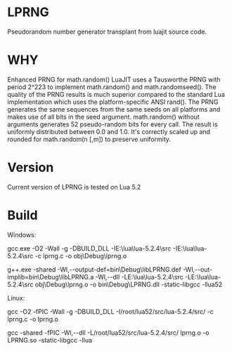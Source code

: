 # LPRNG
Pseudorandom number generator transplant from luajit source code.

# WHY

Enhanced PRNG for math.random()
LuaJIT uses a Tausworthe PRNG with period 2^223 to implement math.random() and math.randomseed(). The quality of the PRNG results is much superior compared to the standard Lua implementation which uses the platform-specific ANSI rand().
The PRNG generates the same sequences from the same seeds on all platforms and makes use of all bits in the seed argument. math.random() without arguments generates 52 pseudo-random bits for every call. The result is uniformly distributed between 0.0 and 1.0. It's correctly scaled up and rounded for math.random(n [,m]) to preserve uniformity.

# Version
Current version of LPRNG is tested on Lua 5.2

# Build

Windows:

gcc.exe -O2 -Wall -g -DBUILD_DLL -IE:\lua\lua-5.2.4\src -IE:\lua\lua-5.2.4\src -c lprng.c -o obj\Debug\lprng.o

g++.exe -shared -Wl,--output-def=bin\Debug\libLPRNG.def -Wl,--out-implib=bin\Debug\libLPRNG.a -Wl,--dll -LE:\lua\lua-5.2.4\src -LE:\lua\lua-5.2.4\src obj\Debug\lprng.o -o bin\Debug\LPRNG.dll -static-libgcc -llua52

Linux:

gcc -O2 -fPIC -Wall -g -DBUILD_DLL -I/root/lua52/src/lua-5.2.4/src/ -c lprng.c -o lprng.o

gcc -shared -fPIC -Wl,--dll -L/root/lua52/src/lua-5.2.4/src/ lprng.o -o LPRNG.so -static-libgcc -llua
